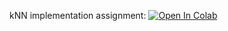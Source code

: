 kNN implementation assignment:
[![Open In Colab](https://colab.research.google.com/assets/colab-badge.svg)](https://github.com/IgorSushko1/ml-course/blob/master/homeworks_basic/assignment0_01_kNN/kNN_practice_0_01.ipynb)
